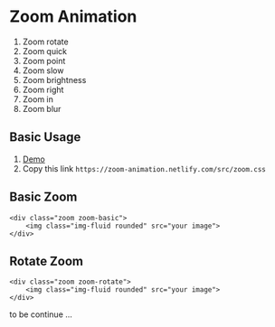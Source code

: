 # Zoom Animation

1. Zoom rotate
1. Zoom quick 
1. Zoom point
1. Zoom slow
1. Zoom brightness
1. Zoom right
1. Zoom in
1. Zoom blur

## Basic Usage
1. [Demo](https://zoom-animation.netlify.com)
1. Copy this link `https://zoom-animation.netlify.com/src/zoom.css`  

## Basic Zoom
```
<div class="zoom zoom-basic">
    <img class="img-fluid rounded" src="your image"> 
</div>
```

## Rotate Zoom
```
<div class="zoom zoom-rotate">
    <img class="img-fluid rounded" src="your image"> 
</div>
```

to be continue ...